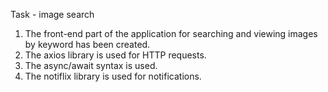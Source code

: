 Task - image search
1. The front-end part of the application for searching and viewing images by keyword has been created.
2. The axios library is used for HTTP requests.
3. The async/await syntax is used.
4. The notiflix library is used for notifications.

